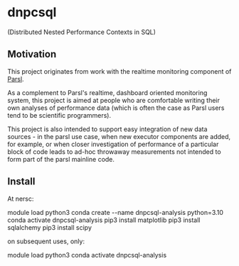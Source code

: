 # dnpcsql

(Distributed Nested Performance Contexts in SQL)

## Motivation

This project originates from work with the realtime monitoring
component of [Parsl](https://parsl-project.org/).

As a complement to Parsl's realtime, dashboard oriented monitoring
system, this project is aimed at people who are comfortable
writing their own analyses of performance data (which is often the
case as Parsl users tend to be scientific programmers).

This project is also intended to support easy integration of new
data sources - in the parsl use case, when new executor components
are added, for example, or when closer investigation of performance
of a particular block of code leads to ad-hoc throwaway measurements
not intended to form part of the parsl mainline code.


## Install

At nersc:

module load python3
conda create --name dnpcsql-analysis python=3.10
conda activate dnpcsql-analysis
pip3 install matplotlib
pip3 install sqlalchemy
pip3 install scipy

on subsequent uses, only:

module load python3
conda activate dnpcsql-analysis
